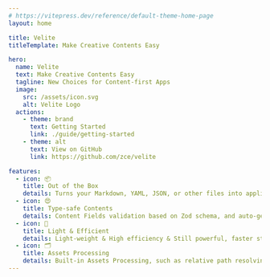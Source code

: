 ```yaml
---
# https://vitepress.dev/reference/default-theme-home-page
layout: home

title: Velite
titleTemplate: Make Creative Contents Easy

hero:
  name: Velite
  text: Make Creative Contents Easy
  tagline: New Choices for Content-first Apps
  image:
    src: /assets/icon.svg
    alt: Velite Logo
  actions:
    - theme: brand
      text: Getting Started
      link: ./guide/getting-started
    - theme: alt
      text: View on GitHub
      link: https://github.com/zce/velite

features:
  - icon: 📦
    title: Out of the Box
    details: Turns your Markdown, YAML, JSON, or other files into application data layer.
  - icon: 😍
    title: Type-safe Contents
    details: Content Fields validation based on Zod schema, and auto-generated TypeScript types.
  - icon: 🚀
    title: Light & Efficient
    details: Light-weight & High efficiency & Still powerful, faster startup, and better performance.
  - icon: 🗂️
    title: Assets Processing
    details: Built-in Assets Processing, such as relative path resolving, image optimization, etc.
---
```


<style>
:root {
  --vp-home-hero-name-color: transparent;
  --vp-home-hero-name-background: -webkit-linear-gradient(45deg, #11E49D 30%, #13AAAA);
  --vp-home-hero-image-background-image: linear-gradient(-45deg, #08A77199 50%, #04D0D099 50%);
  --vp-home-hero-image-filter: blur(44px);
}

@media (min-width: 640px) {
  :root {
    --vp-home-hero-image-filter: blur(56px);
  }
}

@media (min-width: 960px) {
  :root {
    --vp-home-hero-image-filter: blur(68px);
  }
}

.image-src {
  width: 100%;
  height: 100%;
  animation: logo 1s infinite alternate;
}

@keyframes logo {
  75%, 100% {
    transform: translate(-50%, -50%) scale(1.02) translateY(-6px);
    opacity: 0.9;
  }
}
</style>
